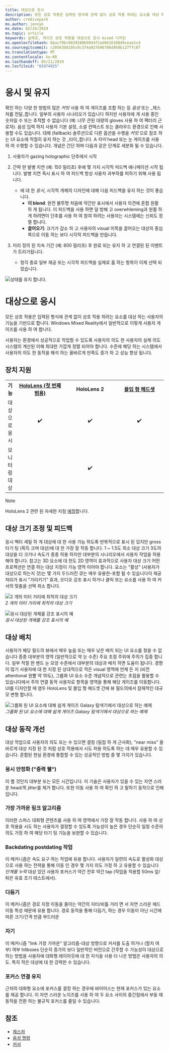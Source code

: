 ```yaml
---
title: 대상으로 응시
description: 모든 상호 작용은 입력된 형식에 관계 없이 상호 작용 하려는 요소를 대상 하는 사용자의 기능을 기반으로 합니다.
author: cre8ivepark
ms.author: jennyk
ms.date: 02/24/2019
ms.topic: article
keywords: 실제로, 게이즈 상호 작용을 대상으로 응시 mixed 디자인
ms.openlocfilehash: bbacf9bc0039280b9944f2ad6616108d9ceae1cd
ms.sourcegitcommit: c20563b8195c0c374a927b96708d958b127ffc8f
ms.translationtype: MT
ms.contentlocale: ko-KR
ms.lasthandoff: 05/21/2019
ms.locfileid: "65974925"
---
```

# <a name="gaze-and-dwell"></a>응시 및 유지
확인 하는 다양 한 방법의 많은 _커밋_ 사용 하 여 게이즈를 조합 하는 등 _음성_ 또는 _제스처를 전달_합니다.
일부의 사용자 시나리오가 있습니다 하지만 사용자에 게 사용 중인 숫자일 수 또는 추적할 수 없습니다 (예: 너무 큰된 대량의 gloves 사용 하 여 팩터리 근로자). 음성 입력 하지 사용자 기본 설정, 소셜 컨텍스트 또는 클라우드 환경으로 인해 사용할 수도 있습니다.
대체 (fallback) 솔루션으로 다른 옵션을 수행을 _커밋_ 으로 참조 하는 UI 요소에 적절히 유지 하는 것 _타이_합니다.
A _타이_ head 또는 눈 게이즈를 사용 하 여 수행할 수 있습니다. 개념은 간단 하며 다음과 같은 단계로 세분화 될 수 있습니다. 
1. 사용자가 gazing holographic 단추에서 시작

2. 간략 한 발병 지연 (예: 150 밀리초) 후에 몇 가지 시각적 피드백 애니메이션 시작 됩니다. 발병 지연 즉시 표시 하 여 피드백 항상 사용자 과부하를 피하기 위해 사용 됩니다.
    - 에 대 한 _응시_, 시각적 개체의 디자인에 대해 다음 피드백을 유지 하는 것이 좋습니다.
      - **이 blend**: 완전 불투명 처음에 약간만 표시에서 사용자 의견에 혼합 원활 하 게 됩니다. 이 피드백을 사용 하면 덜 방해 고 overwhleming과 원활 하 게 하려면이 단추를 사용 하 여 참여 하려는 사용자는 시스템에는 신뢰도 정렬 합니다.
      - **끌어오기**: 크기가 감소 하 고 사용자의 visual 이목을 끌어오는 대상의 중심 쪽으로 이동 하는 보다 시각적 피드백을 만듭니다. 

3. 미리 정의 된 지속 기간 (예: 800 밀리초) 후 완료 되는 유지 하 고 연결된 된 이벤트가 트리거됩니다.
    - 청각 종료 일부 제공 또는 시각적 피드백을 실제로 홈 하는 항목이 이제 선택 되었습니다.

![상태를 유지 합니다.](images/eyes_dwellstate_recommendation.png)


# <a name="gaze-targeting"></a>대상으로 응시

모든 상호 작용은 입력된 형식에 관계 없이 상호 작용 하려는 요소를 대상 하는 사용자의 기능을 기반으로 합니다. Windows Mixed Reality에서 일반적으로 이렇게 사용자 게이즈를 사용 하 여 합니다.

사용자는 환경에서 성공적으로 작업할 수 있도록 사용자의 의도 한 사용자의 실제 의도 시스템의 계산된 이해 최대한 가깝게 정렬 되어야 합니다. 수준에 해당 하는 시스템에서 사용자의 의도 한 동작을 해석 하는 올바르게 만족도 증가 하 고 성능 향상 됩니다.

## <a name="device-support"></a>장치 지원

<table>
<tr>
<th>기능</th><th style="width:150px"> <a href="hololens-hardware-details.md">HoloLens (첫 번째 범용)</a></th><th style="width:150px">HoloLens 2</th><th style="width:150px"> <a href="immersive-headset-hardware-details.md">몰입 형 헤드셋</a></th>
</tr><tr>
<td> 대상으로 응시</td><td style="text-align: center;"> ✔️</td><td style="text-align: center;"> ✔️</td><td style="text-align: center;">✔️ </td>
</tr><tr>
<td> 모니터링 대상</td><td style="text-align: center;"></td><td style="text-align: center;"> ✔️</td><td style="text-align: center;"></td>
</tr>
</table>

> [!NOTE]
> HoloLens 2 관련 된 자세한 지침 [예정](index.md)합니다.

## <a name="target-sizing-and-feedback"></a>대상 크기 조정 및 피드백

응시 벡터 세밀 하 게 대상에 대 한 사용 가능 하도록 반복적으로 표시 된 있지만 gross 타기 팅 (획득 크며 대상)에 대 한 가장 잘 작동 합니다. 1 ~ 1.5도 최소 대상 크기 3도의 대상을 더 크거나 속도가 종종 허용 하지만 대부분의 시나리오에서 사용자 작업을 허용 해야 합니다. 참고는 3D 요소에 대 한도 2D 영역이 효과적으로 사용자 대상 크기 어떤 프로젝션은 연결 하는 대상 지정이 가능 영역 이어야 합니다. 요소는 "활성" (사용자가 대상으로 하는지 것)는 몇 가지 두드러진 큐는 매우 유용한-포함 될 수 있습니다이 제공 처리가 표시 "가리키기" 효과, 오디오 강조 표시 하거나 클릭 또는 요소를 사용 하 여 커서의 맞춤을 선택 취소 합니다.

![2 개의 미터 거리에 최적의 대상 크기](images/gazetargeting-size-1000px.jpg)<br>
*2 개의 미터 거리에 최적의 대상 크기*

![응시 대상된 개체를 강조 표시의 예](images/gazetargeting-highlighting-640px.jpg)<br>
*응시 대상된 개체를 강조 표시의 예*

## <a name="target-placement"></a>대상 배치

사용자가 해당 필드의 뷰에서 매우 높음 또는 매우 낮은 배치 되는 UI 요소를 찾을 수 없습니다 종종 대부분의 영역 (일반적으로 약 눈 수준) 주요 초점 주위에 주의가 집중 합니다. 일부 적절 한 밴드 눈 모양 수준에서 대부분의 대상과 배치 하면 도움이 됩니다. 경향이 많기 사용자에 대 한 지정 된 상대적으로 적은 visual 영역에 언제 든 지 (비전 attentional 원뿔 약 10도), 그룹화 UI 요소 수준 개념적으로 관련는 초점을 활용할 수 있습니다에서 주의 연결 동작 사용자로 항목을 영역을 통해 해당 게이즈를 이동합니다. UI를 디자인할 때 염두 HoloLens 및 몰입 형 헤드셋 간에 뷰 필드의에서 잠재적인 대규모 변형 합니다.

![그룹화 된 UI 요소에 대해 쉽게 게이즈 Galaxy 탐색기에서 대상으로 하는 예제](images/gazetargeting-grouping-1000px.jpg)<br>
*그룹화 된 UI 요소에 대해 쉽게 게이즈 Galaxy 탐색기에서 대상으로 하는 예제*

## <a name="improving-targeting-behaviors"></a>대상 동작 개선

대상 작업으로 사용자의 의도 또는 수 있으면 결정 (밀접 하 게 근사화), "near miss" 올바르게 대상 지정 된 것 처럼 상호 작용에서 시도 허용 하도록 하는 데 매우 유용할 수 있습니다. 혼합된 현실 환경에 통합할 수 있는 성공적인 방법 중 몇 가지가 있습니다.

### <a name="gaze-stabilization-gravity-wells"></a>응시 안정화 ("중력 웰")

이 켤 것인지 대부분 또는 모든 시간입니다. 이 기술은 사용자가 있을 수 있는 자연 스러운 head/목 jitter를 제거 합니다. 또한 이동 사용 하 여 확인 하 고 말하기 동작으로 인해입니다.

### <a name="closest-link-algorithms"></a>가장 가까운 링크 알고리즘

이러한 스파스 대화형 콘텐츠를 사용 하 여 영역에서 가장 잘 작동 합니다. 사용 하 여 상호 작용을 시도 하는 사용자가 결정할 수 있도록 가능성이 높은 경우 단순히 일정 수준의 의도 가정 하 여 해당 타기 팅 기능을 보완할 수 있습니다.

### <a name="backdatingpostdating-actions"></a>Backdating postdating 작업

이 메커니즘은 속도 요구 하는 작업에 유용 합니다. 사용자가 일련의 속도로 활성화 대상으로 사용 하는 전략을 통해 이동 인 경우 몇 가지 의도 가정 하 고 유용할 수 있습니다 *단계를 누락* 대상 있던 사용자 포커스가 약간 전후 약간 tap (작업을 적용할 50ms 앞/뒤은 유효 초기 테스트에서).

### <a name="smoothing"></a>다듬기

이 메커니즘은 경로 지정 이동을 줄이는 약간의 지터/비틀 거리 면 서 자연 스러운 헤드 이동 특성 때문에 유용 합니다. 경로 동작을 통해 다듬기, 하는 경우 이동이 아닌 시간에 따른 크기/간격 만큼 부드러운

### <a name="magnetism"></a>자기

이 메커니즘 "link 가장 가까운" 알고리즘-대상 방향으로 커서를 도출 하거나 (할지 여부) 여부 hitboxes 단순히 증가의 보다 일반적인 버전으로 간주할 수 가능성이 대상으로 하는 방법을 사용자에 대화형 레이아웃에 대 한 지식을 사용 더 나은 방법은 사용자의 의도. 특히 작은 대상에 대 한 강력한 수 있습니다.

### <a name="focus-stickiness"></a>포커스 연결 유지

근처의 대화형 요소에 포커스를 결정 하는 경우에 바이어스는 현재 포커스가 있는 요소를 제공 합니다. 이 자연 스러운 노이즈를 사용 하 여 두 요소 사이의 중간점에서 부동 때 동작을 전환 하는 불규칙 포커스를 줄일 수 있습니다.

## <a name="see-also"></a>참조
* [제스처](gestures.md)
* [음성 명령](voice-design.md)
* [커서](cursors.md)
